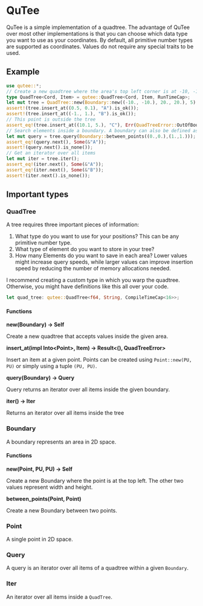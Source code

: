 # QuTee

QuTee is a simple implementation of a quadtree.
The advantage of QuTee over most other implementations is
that you can choose which data type you want to use as your coordinates.
By default, all primitive number types are supported as coordinates.
Values do not require any special traits to be used.

## Example
```rust
use qutee::*;
// Create a new quadtree where the area's top left corner is at -10, -10, with a width and height of 20.
type QuadTree<Cord, Item> = qutee::QuadTree<Cord, Item, RunTimeCap>;
let mut tree = QuadTree::new(Boundary::new((-10., -10.), 20., 20.), 5);
assert!(tree.insert_at((0.5, 0.1), "A").is_ok());
assert!(tree.insert_at((-1., 1.), "B").is_ok());
// This point is outside the tree
assert_eq!(tree.insert_at((10.1, 5.), "C"), Err(QuadTreeError::OutOfBounds));
// Search elements inside a boundary. A boundary can also be defined as an area between two points.
let mut query = tree.query(Boundary::between_points((0.,0.),(1.,1.)));
assert_eq!(query.next(), Some(&"A"));
assert!(query.next().is_none());
// Get an iterator over all items
let mut iter = tree.iter();
assert_eq!(iter.next(), Some(&"A"));
assert_eq!(iter.next(), Some(&"B"));
assert!(iter.next().is_none());
```

## Important types
### QuadTree
A tree requires three important pieces of information:
1. What type do you want to use for your positions? This can be any primitive number type.
2. What type of element do you want to store in your tree?
3. How many Elements do you want to save in each area? Lower values might
increase query speeds, while larger values can improve insertion speed by reducing the number of memory allocations needed.

I recommend creating a custom type in which you warp the quadtree.
Otherwise, you might have definitions like this all over your code.
```rust
let quad_tree: qutee::QuadTree<f64, String, CompileTimeCap<16>>;
```

#### Functions
<b>new(Boundary) -> Self</b>

Create a new quadtree that accepts values inside the given area.

<b>insert_at(impl Into&lt;Point&gt;, Item) -> Result<(), QuadTreeError></b>

Insert an item at a given point. Points can be created using `Point::new(PU, PU)` or simply using a tuple `(PU, PU)`.

<b>query(Boundary) -> Query</b>

Query returns an iterator over all items inside the given boundary.

<b>iter() -> Iter</b>

Returns an iterator over all items inside the tree

### Boundary
A boundary represents an area in 2D space.

#### Functions
<b>new(Point, PU, PU) -> Self</b>

Create a new Boundary where the point is at the top left. The other two values represent width and height.

<b>between_points(Point, Point)</b>

Create a new Boundary between two points.

### Point
A single point in 2D space.

### Query
A query is an iterator over all items of a quadtree within a given `Boundary`.

### Iter
An iterator over all items inside a `QuadTree`.
